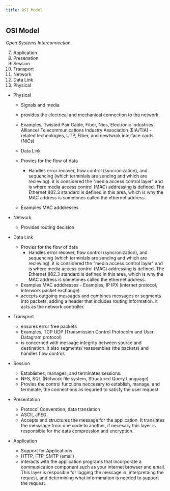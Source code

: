 ```yaml
---
title: OSI Model
---
```


## OSI Model
_*Open Systems Interconnection*_


7. Application
6. Presenation
5. Session
4. Transport
3. Network
2. Data Link
1. Physical



- Physical
  - Signals and media
  - provides the electrical and mechanical connection to the network.
  - Examples, Twisted Pair Cable, Fiber, Nics, Electronic Industries Alliance/ Telecommunications Industry Association (EIA/TIA) - related technologies, UTP, FIber, and newtwrok interface cards (NICs)
  
  
  - Data Link
  - Provies for the flow of data
    - Handles error recover, flow control (syncronization), and sequencing (which terminlals are sending and which are recieving). it is considered the "media access control layer" and is where media access control (MAC) addressing is defined. The Ethernet 802.3 standard is defined in this area, which is why the MAC address is sometimes called the ethernet address.
   - Examples MAC adddresses

- Network
  - Provides routing decision
- Data Link
  - Provies for the flow of data
    - Handles error recover, flow control (syncronization), and sequencing (which terminlals are sending and which are recieving). it is considered the "media access control layer" and is where media access control (MAC) addressing is defined. The Ethernet 802.3 standard is defined in this area, which is why the MAC address is sometimes called the ethernet address.
   - Examples MAC adddresses  - Examples, IP IPX (internet protocol, interwork packet exchange)
  - accepts outgoing messages and combines messages or segments into packets, adding a header that includes routing information. it acts as the network controller.

- Transport
  - ensures error free packets
  - Examples, TCP UDP (Transmission Control Protocolm and User Datagram protocol)
  - is concerned with message integrity between source and destination. it also segments/ reassembles (the packets) and handles flow control.


- Session
  - Establishes, manages, and terminates sessions.
  - NFS, SQL (Network file system, Structured Query Language)
  - Provies the control functions neccesary to establish, manage, and terminate, the connections as requried to satisfy the user request



- Presentation
  - Protocol Converstion, data translation
  - ASCII, JPEG
  - Accepts and structures the message for the application. It translates the messsage from one code to another, if necesary this layer is responsible for the data compression and encryption.

- Application
  - Support for Applications
  - HTTP, FTP, SMTP (email)
  - interacts with the application programs that incorporate a communication component such as your internet browser and email. This layer is resposible for logging the message in, interpretaing the request, and determining what informmaiton is needed to support the request.



